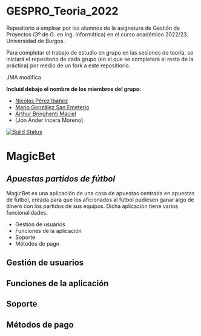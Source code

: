 # GESPRO_Teoria_2022
Repositorio a emplear por los alumnos de la asignatura de Gestión de Proyectos (3º de G. en Ing. Informática) en el curso académico 2022/23. Universidad de Burgos.

Para completar el trabajo de estudio en grupo en las sesiones de teoría, se iniciará el repositorio de cada grupo (en el que se completará el resto de la práctica) por medio de un fork a este repositiorio.


JMA modifica

**Incluid debajo el nombre de los miembros del grupo:**
- [Nicolás Pérez Ibáñez](https://github.com/Nicop17) 
- [Mario González San Emeterio](https://github.com/MaarioGlezz)
- [Arthur Bringhenti Maciel](https://github.com/Arrcturus)
- [Jon Ander Incera Moreno]

[![Build Status]()]()

# MagicBet

## _Apuestas partidos de fútbol_

MagicBet es una aplicación de una casa de apuestas centrada en apuestas de fútbol,
creada para que los aficionados al fútbol pudiesen ganar algo de dinero con los partidos de sus equipos. 
Dicha aplicación tiene varios funcionalidades:

- Gestión de usuarios
- Funciones de la aplicación
- Soporte
- Métodos de pago

## Gestión de usuarios

## Funciones de la aplicación

## Soporte

## Métodos de pago

